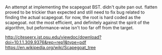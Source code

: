An attempt at implementing the scapegoat BST. didn't quite pan out. flatten proved to be trickier than expected and still need to fix bug related to finding the actual scapegoat. for now, the root is hard coded as the scapegoat. not the most efficient, and definitely against the spirit of the algorithm, but peformance-wise isn't too far off from the target.

http://citeseerx.ist.psu.edu/viewdoc/download?doi=10.1.1.309.9376&rep=rep1&type=pdf
https://en.wikipedia.org/wiki/Scapegoat_tree